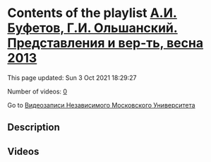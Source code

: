 # Contents of the playlist [А.И. Буфетов, Г.И. Ольшанский. Представления и вер-ть, весна 2013](https://www.youtube.com/playlist?list=PLp9ABVh6_x4HWBoHqmKXltYwGckLYMGSJ)

This page updated: Sun 3 Oct 2021 18:29:27

Number of videos: [0](#videos)

Go to [Видеозаписи Независимого Московского Университета](../README.md)

## Description



## Videos


